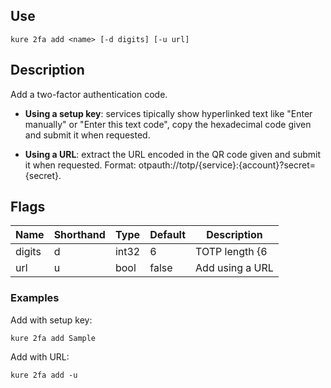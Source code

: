 ## Use

`kure 2fa add <name> [-d digits] [-u url]`

## Description

Add a two-factor authentication code.

- **Using a setup key**: services tipically show hyperlinked text like "Enter manually" or "Enter this text code", copy the hexadecimal code given and submit it when requested.

- **Using a URL**: extract the URL encoded in the QR code given and submit it when requested. Format: otpauth://totp/{service}:{account}?secret={secret}.

## Flags

| Name | Shorthand | Type | Default | Description |
|------|-----------|------|---------|-------------|
| digits | d | int32 | 6 | TOTP length {6|7|8} |
| url | u | bool | false | Add using a URL |

### Examples

Add with setup key:
```
kure 2fa add Sample
```

Add with URL:
```
kure 2fa add -u
```
